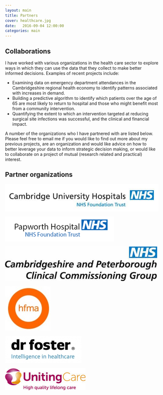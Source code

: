 ```yaml
---
layout: main
title: Partners
cover: healthcare.jpg
date:   2016-09-04 12:00:00
categories: main
---
```


## Collaborations

I have worked with various organizations in the health care sector to explore ways in which they can use the data that they collect to make better informed decisions. Examples of recent projects include:

* Examining data on emergency department attendances in the Cambridgeshire regional health economy to identify patterns associated with increases in demand.
* Building a predictive algorithm to identify which patients over the age of 65 are most likely to return to hospital and those who might benefit most from a community intervention.
* Quantifying the extent to which an intervention targeted at reducing surgical site infections was successful, and the clinical and financial impact.

A number of the organizations who I have partnered with are listed below. Please feel free to email me if you would like to find out more about my previous projects, are an organization and would like advice on how to better leverage your data to inform strategic decision making, or would like to collaborate on a project of mutual (research related and practical) interest.

## Partner organizations

![Cambridge University Hospitals](/images/logos/cuh.jpg "Cambridge University Hospitals")

![Papworth Hospital](/images/logos/papworth.jpg "Papworth Hospital")

![Cambridgeshire and Peterborough Clinical Commissioning Group](/images/logos/campetccg.jpg "Cambridgeshire and Peterborough Clinical Commissioning Group")

![Healthcare Financial Management Association](/images/logos/hfma.jpg "Healthcare Financial Management Association")

![Dr Foster](/images/logos/drfoster.jpg "Dr Foster")

![UnitingCare Partnership](/images/logos/unitingcare.jpg "UnitingCare Partnership")